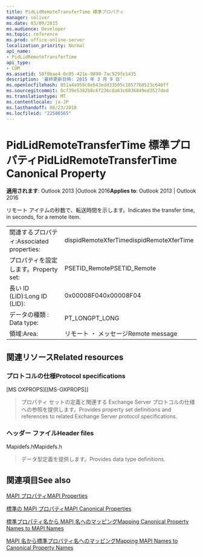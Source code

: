 ```yaml
---
title: PidLidRemoteTransferTime 標準プロパティ
manager: soliver
ms.date: 03/09/2015
ms.audience: Developer
ms.topic: reference
ms.prod: office-online-server
localization_priority: Normal
api_name:
- PidLidRemoteTransferTime
api_type:
- COM
ms.assetid: 58f0bae4-0c05-421e-9890-7ac929fe1435
description: '最終更新日時: 2015 年 3 月 9 日'
ms.openlocfilehash: 851a4a959c8eb43edd33505c18577b0523c640ff
ms.sourcegitcommit: 0cf39e5382b8c6f236c8a63c6036849ed3527ded
ms.translationtype: MT
ms.contentlocale: ja-JP
ms.lasthandoff: 08/23/2018
ms.locfileid: "22586565"
---
```

# <a name="pidlidremotetransfertime-canonical-property"></a><span data-ttu-id="a5ed2-103">PidLidRemoteTransferTime 標準プロパティ</span><span class="sxs-lookup"><span data-stu-id="a5ed2-103">PidLidRemoteTransferTime Canonical Property</span></span>

  
  
<span data-ttu-id="a5ed2-104">**適用されます**: Outlook 2013 |Outlook 2016</span><span class="sxs-lookup"><span data-stu-id="a5ed2-104">**Applies to**: Outlook 2013 | Outlook 2016</span></span> 
  
<span data-ttu-id="a5ed2-105">リモート アイテムの秒数で、転送時間を示します。</span><span class="sxs-lookup"><span data-stu-id="a5ed2-105">Indicates the transfer time, in seconds, for a remote item.</span></span>
  
|||
|:-----|:-----|
|<span data-ttu-id="a5ed2-106">関連するプロパティ:</span><span class="sxs-lookup"><span data-stu-id="a5ed2-106">Associated properties:</span></span>  <br/> |<span data-ttu-id="a5ed2-107">dispidRemoteXferTime</span><span class="sxs-lookup"><span data-stu-id="a5ed2-107">dispidRemoteXferTime</span></span>  <br/> |
|<span data-ttu-id="a5ed2-108">プロパティを設定します。</span><span class="sxs-lookup"><span data-stu-id="a5ed2-108">Property set:</span></span>  <br/> |<span data-ttu-id="a5ed2-109">PSETID_Remote</span><span class="sxs-lookup"><span data-stu-id="a5ed2-109">PSETID_Remote</span></span>  <br/> |
|<span data-ttu-id="a5ed2-110">長い ID (LID):</span><span class="sxs-lookup"><span data-stu-id="a5ed2-110">Long ID (LID):</span></span>  <br/> |<span data-ttu-id="a5ed2-111">0x00008F04</span><span class="sxs-lookup"><span data-stu-id="a5ed2-111">0x00008F04</span></span>  <br/> |
|<span data-ttu-id="a5ed2-112">データの種類 : </span><span class="sxs-lookup"><span data-stu-id="a5ed2-112">Data type:</span></span>  <br/> |<span data-ttu-id="a5ed2-113">PT_LONG</span><span class="sxs-lookup"><span data-stu-id="a5ed2-113">PT_LONG</span></span>  <br/> |
|<span data-ttu-id="a5ed2-114">領域:</span><span class="sxs-lookup"><span data-stu-id="a5ed2-114">Area:</span></span>  <br/> |<span data-ttu-id="a5ed2-115">リモート ・ メッセージ</span><span class="sxs-lookup"><span data-stu-id="a5ed2-115">Remote message</span></span>  <br/> |
   
## <a name="related-resources"></a><span data-ttu-id="a5ed2-116">関連リソース</span><span class="sxs-lookup"><span data-stu-id="a5ed2-116">Related resources</span></span>

### <a name="protocol-specifications"></a><span data-ttu-id="a5ed2-117">プロトコルの仕様</span><span class="sxs-lookup"><span data-stu-id="a5ed2-117">Protocol specifications</span></span>

<span data-ttu-id="a5ed2-118">[MS OXPROPS]</span><span class="sxs-lookup"><span data-stu-id="a5ed2-118">[[MS-OXPROPS]]</span></span> 
  
> <span data-ttu-id="a5ed2-119">プロパティ セットの定義と関連する Exchange Server プロトコルの仕様への参照を提供します。</span><span class="sxs-lookup"><span data-stu-id="a5ed2-119">Provides property set definitions and references to related Exchange Server protocol specifications.</span></span>
    
### <a name="header-files"></a><span data-ttu-id="a5ed2-120">ヘッダー ファイル</span><span class="sxs-lookup"><span data-stu-id="a5ed2-120">Header files</span></span>

<span data-ttu-id="a5ed2-121">Mapidefs.h</span><span class="sxs-lookup"><span data-stu-id="a5ed2-121">Mapidefs.h</span></span>
  
> <span data-ttu-id="a5ed2-122">データ型定義を提供します。</span><span class="sxs-lookup"><span data-stu-id="a5ed2-122">Provides data type definitions.</span></span>
    
## <a name="see-also"></a><span data-ttu-id="a5ed2-123">関連項目</span><span class="sxs-lookup"><span data-stu-id="a5ed2-123">See also</span></span>



[<span data-ttu-id="a5ed2-124">MAPI プロパティ</span><span class="sxs-lookup"><span data-stu-id="a5ed2-124">MAPI Properties</span></span>](mapi-properties.md)
  
[<span data-ttu-id="a5ed2-125">標準の MAPI プロパティ</span><span class="sxs-lookup"><span data-stu-id="a5ed2-125">MAPI Canonical Properties</span></span>](mapi-canonical-properties.md)
  
[<span data-ttu-id="a5ed2-126">標準プロパティ名から MAPI 名へのマッピング</span><span class="sxs-lookup"><span data-stu-id="a5ed2-126">Mapping Canonical Property Names to MAPI Names</span></span>](mapping-canonical-property-names-to-mapi-names.md)
  
[<span data-ttu-id="a5ed2-127">MAPI 名から標準プロパティ名へのマッピング</span><span class="sxs-lookup"><span data-stu-id="a5ed2-127">Mapping MAPI Names to Canonical Property Names</span></span>](mapping-mapi-names-to-canonical-property-names.md)

